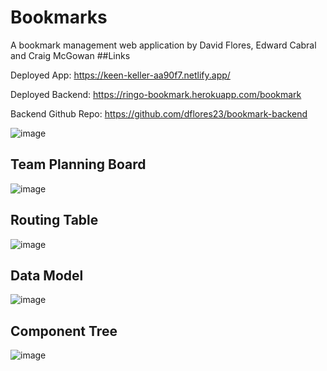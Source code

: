 # Bookmarks
A bookmark management web application by David Flores, Edward Cabral and Craig McGowan
##Links

Deployed App: https://keen-keller-aa90f7.netlify.app/

Deployed Backend: https://ringo-bookmark.herokuapp.com/bookmark

Backend Github Repo: https://github.com/dflores23/bookmark-backend 

![image](https://user-images.githubusercontent.com/87156044/142262465-4e1ac85e-f305-4f1b-8350-cfcebcad249f.png)


## Team Planning Board
![image](https://user-images.githubusercontent.com/87156044/142070338-ce7806a7-9844-4f35-8908-5be56d03b38c.png)

## Routing Table
![image](https://user-images.githubusercontent.com/87156044/142260268-9300007d-b8d2-45c3-bc45-4bd1984f02ac.png)

## Data Model
![image](https://user-images.githubusercontent.com/87156044/142261557-ef657819-9adc-4f61-bc5d-b09d5aae0f8b.png)

## Component Tree
![image](https://user-images.githubusercontent.com/87156044/142265708-c422749f-665e-4432-b527-d59c15d05d02.png)
